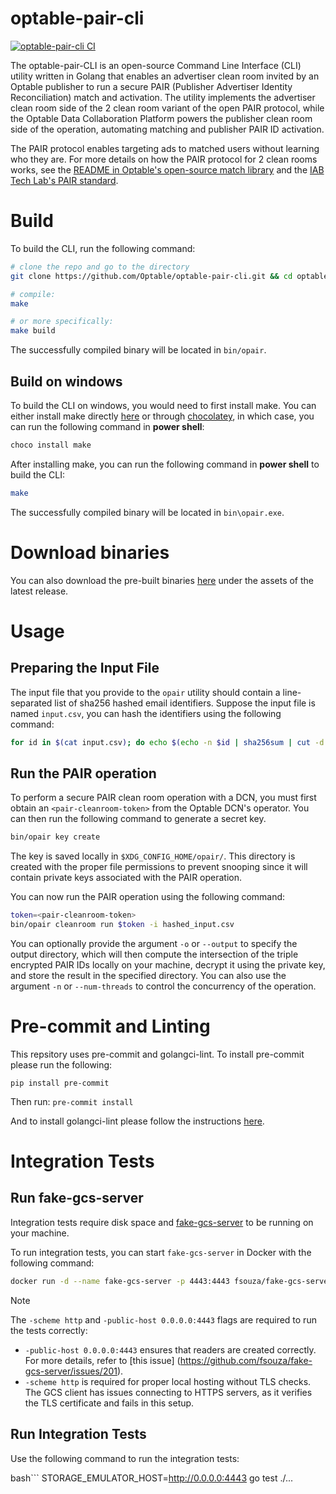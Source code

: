 # optable-pair-cli
[![optable-pair-cli CI](https://github.com/Optable/optable-pair-cli/actions/workflows/pr.yml/badge.svg?event=push)](https://github.com/Optable/optable-pair-cli/actions/workflows/pr.yml)

The optable-pair-CLI is an open-source Command Line Interface (CLI) utility written in Golang that enables an advertiser clean room invited by an Optable publisher to run a secure PAIR (Publisher Advertiser Identity Reconciliation) match and activation. The utility implements the advertiser clean room side of the 2 clean room variant of the open PAIR protocol, while the Optable Data Collaboration Platform powers the publisher clean room side of the operation, automating matching and publisher PAIR ID activation.

The PAIR protocol enables targeting ads to matched users without learning who they are. For more details on how the PAIR protocol for 2 clean rooms works, see the [README in Optable's open-source match library](https://github.com/Optable/match/blob/main/pkg/pair/README.md) and the [IAB Tech Lab's PAIR standard](https://iabtechlab.com/pair/).

# Build
To build the CLI, run the following command:
```bash
# clone the repo and go to the directory
git clone https://github.com/Optable/optable-pair-cli.git && cd optable-pair-cli

# compile:
make

# or more specifically:
make build
```
The successfully compiled binary will be located in `bin/opair`.

## Build on windows
To build the CLI on windows, you would need to first install make.
You can either install make directly [here](https://gnuwin32.sourceforge.net/packages/make.htm) or through [chocolatey](https://chocolatey.org/install), in which case, you can run the following command in **power shell**:
```bash
choco install make
```

After installing make, you can run the following command in **power shell** to build the CLI:
```bash
make
```
The successfully compiled binary will be located in `bin\opair.exe`.


# Download binaries
You can also download the pre-built binaries [here](https://github.com/Optable/optable-pair-cli/releases/latest) under the assets of the latest release.

# Usage
## Preparing the Input File
The input file that you provide to the `opair` utility should contain a line-separated list of sha256 hashed email identifiers. Suppose the input file is named `input.csv`, you can hash the identifiers using the following command:
```bash
for id in $(cat input.csv); do echo $(echo -n $id | sha256sum | cut -d " " -f 1) >> hashed_input.csv; done
```

## Run the PAIR operation
To perform a secure PAIR clean room operation with a DCN, you must first obtain an `<pair-cleanroom-token>` from the Optable DCN's operator. You can then run the following command to generate a secret key.

```bash
bin/opair key create
```

The key is saved locally in `$XDG_CONFIG_HOME/opair/`. This directory is created with the proper file permissions to prevent snooping since it will contain private keys associated with the PAIR operation.

You can now run the PAIR operation using the following command:

```bash
token=<pair-cleanroom-token>
bin/opair cleanroom run $token -i hashed_input.csv
```

You can optionally provide the argument `-o` or `--output` to specify the output directory, which will then compute the intersection of the triple encrypted PAIR IDs locally on your machine, decrypt it using the private key, and store the result in the specified directory. You can also use the argument `-n` or `--num-threads` to control the concurrency of the operation.

# Pre-commit and Linting

This repsitory uses pre-commit and golangci-lint. To install pre-commit please run the following:

```
pip install pre-commit
```

Then run: `pre-commit install`

And to install golangci-lint please follow the instructions [here](https://golangci-lint.run/welcome/install/#local-installation).

# Integration Tests

## Run fake-gcs-server

Integration tests require disk space and [fake-gcs-server](https://github.com/fsouza/fake-gcs-server) to be running on your machine.

To run integration tests, you can start `fake-gcs-server` in Docker with the following command:

```bash
docker run -d --name fake-gcs-server -p 4443:4443 fsouza/fake-gcs-server -scheme http -public-host 0.0.0.0:4443
```

> [!NOTE]
> The `-scheme http` and `-public-host 0.0.0.0:4443` flags are required to run the tests correctly:
> - `-public-host 0.0.0.0:4443` ensures that readers are created correctly. For more details, refer to [this issue] 
 (https://github.com/fsouza/fake-gcs-server/issues/201).
> - `-scheme http` is required for proper local hosting without TLS checks. The GCS client has issues connecting to HTTPS servers, as it verifies the TLS certificate and fails in this setup.

## Run Integration Tests

Use the following command to run the integration tests:

bash```
STORAGE_EMULATOR_HOST=http://0.0.0.0:4443 go test ./...
```
